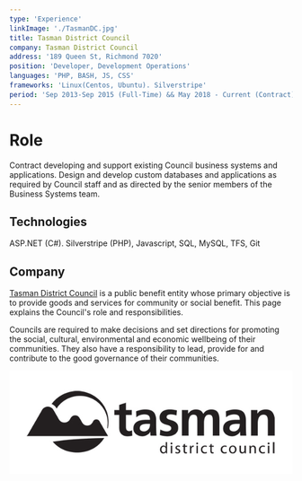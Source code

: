 ```yaml
---
type: 'Experience'
linkImage: './TasmanDC.jpg'
title: Tasman District Council
company: Tasman District Council
address: '189 Queen St, Richmond 7020'
position: 'Developer, Development Operations'
languages: 'PHP, BASH, JS, CSS'
frameworks: 'Linux(Centos, Ubuntu). Silverstripe'
period: 'Sep 2013-Sep 2015 (Full-Time) && May 2018 - Current (Contract)'
---
```


# Role
Contract developing and support existing Council business systems and applications.
Design and develop custom databases and applications as required by Council staff and
as directed by the senior members of the Business Systems team.

## Technologies
ASP<span></span>.NET (C#). Silverstripe (PHP), Javascript, SQL, MySQL, TFS, Git

## Company
[Tasman District Council](http://www.tasman.govt.nz) is a public benefit entity whose primary objective is to provide goods and services for community or social benefit. This page explains the Council's role and responsibilities.

Councils are required to make decisions and set directions for promoting the social, cultural, environmental and economic wellbeing of their communities. They also have a responsibility to lead, provide for and contribute to the good governance of their communities.

![TDC Logo](./TasmanDC.jpg)
